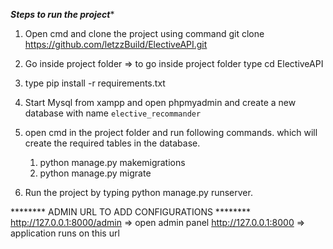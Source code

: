 *************Steps to run the project**************
1. Open cmd and clone the project using command
  git clone https://github.com/letzzBuild/ElectiveAPI.git 

2. Go inside project folder => to go inside project folder type 
cd ElectiveAPI
3. type pip install -r requirements.txt
4. Start Mysql from xampp and open phpmyadmin and create a new
database with name `elective_recommander`
5. open cmd in the project folder and run following commands.
which will create the required tables in the database.
   1. python manage.py makemigrations
   2. python manage.py migrate
6. Run the project by typing python manage.py runserver.

******** ADMIN URL TO ADD CONFIGURATIONS ********
http://127.0.0.1:8000/admin => open admin panel
http://127.0.0.1:8000 => application runs on this url
